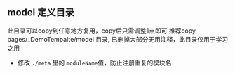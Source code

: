 ## model 定义目录
此目录可以copy到任意地方复用，copy后只需调整1点即可
推荐copy pages/_DemoTempalte/model 目录, 已删掉大部分无用注释，此目录仅用于学习之用

- 修改 `./meta` 里的 `moduleName`值，防止注册重复的模块名

